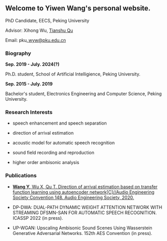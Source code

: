 ## Welcome to Yiwen Wang's personal website.

PhD Candidate, EECS, Peking University

Advisor: Xihong Wu, [Tianshu Qu](http://scholar.pku.edu.cn/qutianshu/)

Email: pku\_wyw@pku.edu.cn


### Biography


**Sep. 2019 - July. 2024(?)**

Ph.D. student, School of Artificial Intelligience, Peking University. 

**Sep. 2015 - July. 2019**

Bachelor's student, Electronics Engineering and Computer Science, Peking University. 

### Research Interests



+ speech enhancement and speech separation

+ direction of arrival estimation

+ acoustic model for automatic speech recognition

+ sound field recording and reproduction

+ higher order ambisonic analysis



### Publications

+ [**Wang Y,** Wu X, Qu T. Direction of arrival estimation based on transfer function learning using autoencoder network[C]//Audio Engineering Society Convention 148. Audio Engineering Society, 2020.](https://www.aes.org/e-lib/browse.cfm?elib=20787)

+ DP-DWA: DUAL-PATH DYNAMIC WEIGHT ATTENTION NETWORK WITH STREAMING DFSMN-SAN FOR AUTOMATIC SPEECH RECOGNITION. ICASSP 2022 (in press).

+ UP-WGAN: Upscaling Ambisonic Sound Scenes Using Wasserstein Generative Adversarial Networks. 152th AES Convention (in press).


